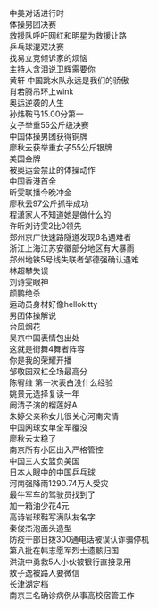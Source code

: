 中美对话进行时  
体操男团决赛  
救援队呼吁网红和明星为救援让路  
乒乓球混双决赛  
找易立竞倾诉家的烦恼  
主持人含泪说卫辉需要你  
黄轩 中国跳水队永远是我们的骄傲  
肖若腾吊环上wink  
奥运逆袭的人生  
孙炜鞍马15.00分第一  
女子举重55公斤级决赛  
中国体操男团获得铜牌  
廖秋云获举重女子55公斤银牌  
美国金牌  
被奥运会禁止的体操动作  
中国香港首金  
昕雯联播今晚冲金  
廖秋云97公斤抓举成功  
程潇家人不知道她是做什么的  
许昕刘诗雯2比0领先  
郑州京广快速路隧道发现6名遇难者  
浙江上海江苏安徽部分地区有大暴雨  
郑州地铁5号线失联者邹德强确认遇难  
林超攀失误  
刘诗雯眼神  
颜鹏绝杀  
运动员身材好像hellokitty  
男团体操解说  
台风烟花  
吴京中国表情包出处  
这就是街舞4舞者阵容  
你是我的荣耀开播  
邹敬园双杠全场最高分  
陈宥维 第一次表白没什么经验  
姚景元选择复读一年  
阚清子演的榴莲好A  
朱婷父亲称女儿很关心河南灾情  
中国网球女单全军覆没  
廖秋云太稳了  
南京所有小区出入严格管控  
中国三人女篮负美国  
日本人眼中的中国乒乓球  
河南强降雨1290.74万人受灾  
最牛军车的驾驶员找到了  
加一箱油少花4元  
高诗岩球鞋写满队友名字  
秦俊杰泡面头造型  
防疫干部日拨300通电话被误认诈骗停机  
第八批在韩志愿军烈士遗骸归国  
洪流中勇救5人小伙被银行直接录用  
敖子逸被路人要微信  
长津湖定档  
南京三名确诊病例从事高校宿管工作  
